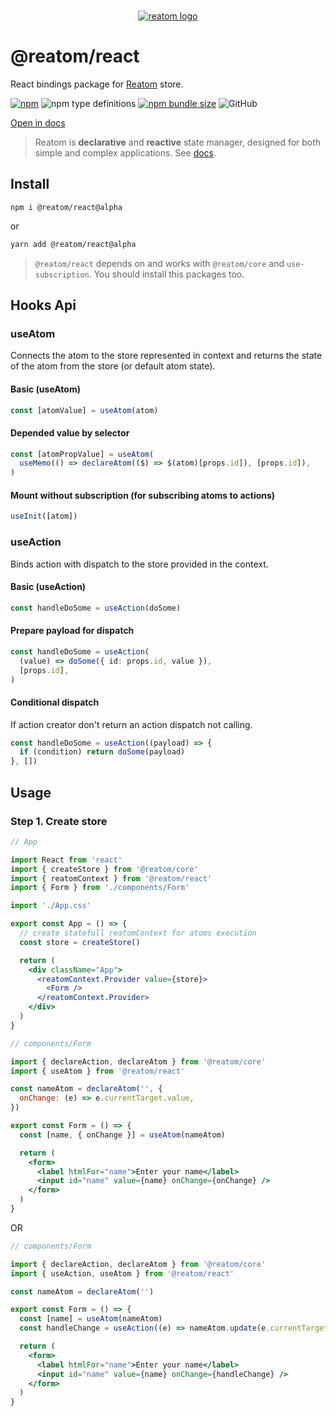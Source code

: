 <div align="center">
<br/>

[![reatom logo](https://reatom.js.org/logos/logo.svg)](https://reatom.js.org)

</div>

# @reatom/react

React bindings package for [Reatom](https://github.com/artalar/reatom) store.

[![npm](https://img.shields.io/npm/v/@reatom/react?style=flat-square)](https://www.npmjs.com/package/@reatom/react)
![npm type definitions](https://img.shields.io/npm/types/@reatom/react?style=flat-square)
[![npm bundle size](https://img.shields.io/bundlephobia/minzip/@reatom/react?style=flat-square)](https://bundlephobia.com/result?p=@reatom/react)
![GitHub](https://img.shields.io/github/license/artalar/reatom?style=flat-square)

[Open in docs](https://reatom.js.org/#/packages/react)

> Reatom is **declarative** and **reactive** state manager, designed for both simple and complex applications. See [docs](https://reatom.js.org/).

## Install

```
npm i @reatom/react@alpha
```

or

```sh
yarn add @reatom/react@alpha
```

> `@reatom/react` depends on and works with `@reatom/core` and `use-subscription`. You should install this packages too.

## Hooks Api

### useAtom

Connects the atom to the store represented in context and returns the state of the atom from the store (or default atom state).

#### Basic (useAtom)

```ts
const [atomValue] = useAtom(atom)
```

#### Depended value by selector

```ts
const [atomPropValue] = useAtom(
  useMemo(() => declareAtom(($) => $(atom)[props.id]), [props.id]),
)
```

#### Mount without subscription (for subscribing atoms to actions)

```ts
useInit([atom])
```

### useAction

Binds action with dispatch to the store provided in the context.

#### Basic (useAction)

```ts
const handleDoSome = useAction(doSome)
```

#### Prepare payload for dispatch

```ts
const handleDoSome = useAction(
  (value) => doSome({ id: props.id, value }),
  [props.id],
)
```

#### Conditional dispatch

If action creator don't return an action dispatch not calling.

```ts
const handleDoSome = useAction((payload) => {
  if (condition) return doSome(payload)
}, [])
```

## Usage

### Step 1. Create store

```jsx
// App

import React from 'react'
import { createStore } from '@reatom/core'
import { reatomContext } from '@reatom/react'
import { Form } from './components/Form'

import './App.css'

export const App = () => {
  // create statefull reatomContext for atoms execution
  const store = createStore()

  return (
    <div className="App">
      <reatomContext.Provider value={store}>
        <Form />
      </reatomContext.Provider>
    </div>
  )
}
```

```jsx
// components/Form

import { declareAction, declareAtom } from '@reatom/core'
import { useAtom } from '@reatom/react'

const nameAtom = declareAtom('', {
  onChange: (e) => e.currentTarget.value,
})

export const Form = () => {
  const [name, { onChange }] = useAtom(nameAtom)

  return (
    <form>
      <label htmlFor="name">Enter your name</label>
      <input id="name" value={name} onChange={onChange} />
    </form>
  )
}
```

OR

```jsx
// components/Form

import { declareAction, declareAtom } from '@reatom/core'
import { useAction, useAtom } from '@reatom/react'

const nameAtom = declareAtom('')

export const Form = () => {
  const [name] = useAtom(nameAtom)
  const handleChange = useAction((e) => nameAtom.update(e.currentTarget.value))

  return (
    <form>
      <label htmlFor="name">Enter your name</label>
      <input id="name" value={name} onChange={handleChange} />
    </form>
  )
}
```

<!--
## Why React so unfriendly for state-managers

- github.com/facebook/react/issues/14259#issuecomment-439632622
- kaihao.dev/posts/Stale-props-and-zombie-children-in-Redux
-->
